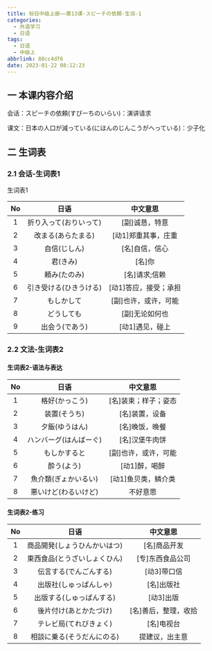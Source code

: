 ```yaml
---
title: 标日中级上册——第13课-スピーチの依頼-生词-1
categories:
  - 外语学习
  - 日语
tags:
  - 日语
  - 中级上
abbrlink: 88cc4df6
date: 2023-01-22 08:12:23
---
```

## 一 本课内容介绍

会话：スピーチの依頼(すぴーちのいらい)：演讲请求

课文：日本の人口が減っている(にほんのじんこうがへっている)：少子化

<!--more-->

## 二 生词表

### 2.1 会话-生词表1

生词表1

|  No  |          日语          |       中文意思        |
| :--: | :--------------------: | :-------------------: |
|  1   | 折り入って(おりいって) |    [副]诚恳，特意     |
|  2   |   改まる(あらたまる)   |  [动1]郑重其事，庄重  |
|  3   |      自信(じしん)      |    [名]自信，信心     |
|  4   |        君(きみ)        |        [名]你         |
|  5   |      頼み(たのみ)      |     [名]请求;信赖     |
|  6   | 引き受ける(ひきうける) | [动1]答应，接受；承担 |
|  7   |       もしかして       | [副]也许，或许，可能  |
|  8   |       どうしても       |    [副]无论如何也     |
|  9   |     出会う(であう)     |    [动1]遇见，碰上    |


### 2.2 文法-生词表2

#### 生词表2-语法与表达

|  No  |          日语          |       中文意思       |
| :--: | :--------------------: | :------------------: |
|  1   |     格好(かっこう)     | [名]装束；样子；姿态 |
|  2   |      装置(そうち)      |    [名]装置，设备    |
|  3   |     夕飯(ゆうはん)     |    [名]晚饭，晚餐    |
|  4   | ハンバーグ(はんばーぐ) |    [名]汉堡牛肉饼    |
|  5   |      もしかすると      | [副]也许，或许，可能 |
|  6   |       酔う(よう)       |    [动1]醉，喝醉     |
|  7   |  魚介類(ぎょかいるい)  | [动1]鱼贝类，鳞介类  |
|  8   |  悪いけど(わるいけど)  |       不好意思       |

#### 生词表2-练习

|  No  |             日语             |       中文意思       |
| :--: | :--------------------------: | :------------------: |
|  1   | 商品開発(しょうひんかいはつ) |     [名]商品开发     |
|  2   | 東西食品(とうざいしょくひん) |   [专]东西食品公司   |
|  3   |    伝言する(でんごんする)    |     [动3]带口信      |
|  4   |    出版社(しゅっぱんしゃ)    |      [名]出版社      |
|  5   |   出版する(しゅっぱんする)   |      [动3]出版       |
|  6   |    後片付け(あとかたづけ)    | [名]善后，整理，收拾 |
|  7   |    テレビ局(てれびきょく)    |      [名]电视台      |
|  8   |  相談に乗る(そうだんにのる)  |    提建议，出主意    |

